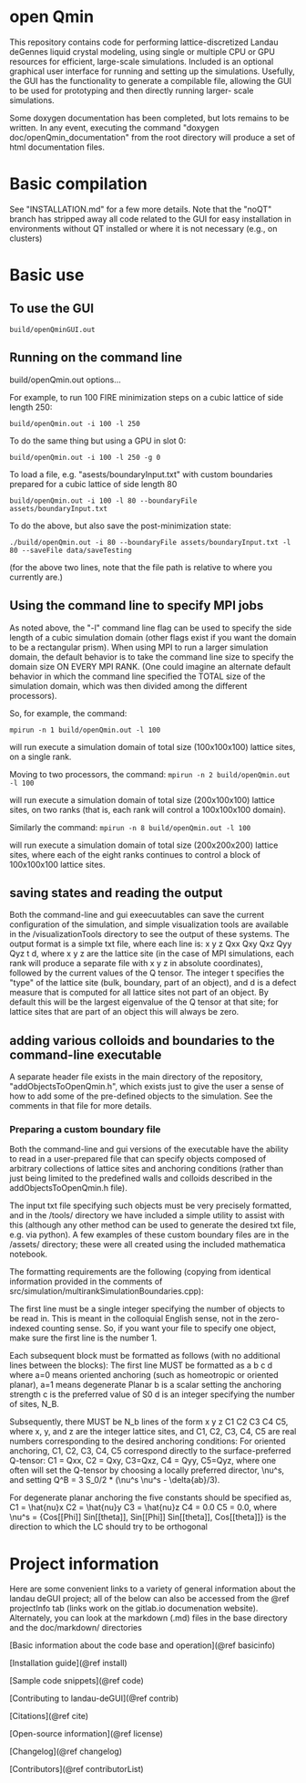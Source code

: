 # open Qmin

This repository contains code for performing lattice-discretized Landau deGennes liquid crystal modeling,
using single or multiple CPU or GPU resources for efficient, large-scale simulations. Included is an optional
graphical user interface for running and setting up the simulations. Usefully, the GUI has the functionality
to generate a compilable file, allowing the GUI to be used for prototyping and then directly running larger-
scale simulations.

Some doxygen documentation has been completed, but lots remains to be written. In any
event, executing the command
"doxygen doc/openQmin_documentation"
from the root directory will produce a set of html documentation files.

# Basic compilation

See "INSTALLATION.md" for a few more details. Note that the "noQT" branch has stripped away all code
related to the GUI for easy installation in environments without QT installed or where it is not necessary (e.g., on clusters)

# Basic use

## To use the GUI

`build/openQminGUI.out`

## Running on the command line

build/openQmin.out options...

For example, to run 100 FIRE minimization steps on a cubic lattice of side length 250:

`build/openQmin.out -i 100 -l 250`


To do the same thing but using a GPU in slot 0:

`build/openQmin.out -i 100 -l 250 -g 0`


To load a file, e.g. "asests/boundaryInput.txt"  with custom boundaries prepared for a cubic lattice of side length 80

`build/openQmin.out -i 100 -l 80 --boundaryFile assets/boundaryInput.txt`


To do the above, but also save the post-minimization state:

`./build/openQmin.out -i 80 --boundaryFile assets/boundaryInput.txt -l 80 --saveFile data/saveTesting`

(for the above two lines, note that the file path is relative to where you currently are.)

## Using the command line to specify MPI jobs

As noted above, the "-l" command line flag can be used to specify the side length of a cubic simulation
domain (other flags exist if you want the domain to be a rectangular prism). When using MPI to run a larger
simulation domain, the default behavior is to take the command line size to specify the domain size ON EVERY
MPI RANK. (One could imagine an alternate default behavior in which the command line specified the TOTAL size of the
simulation domain, which was then divided among the different processors).

So, for example, the command: 

`mpirun -n 1 build/openQmin.out -l 100`

will run execute a simulation domain of total size (100x100x100) lattice sites, on a single rank.


Moving to two processors, the command: 
`mpirun -n 2 build/openQmin.out -l 100`

will run execute a simulation domain of total size (200x100x100) lattice sites, on two ranks (that
is, each rank will control a 100x100x100 domain). 


Similarly the command: 
`mpirun -n 8 build/openQmin.out -l 100`

will run execute a simulation domain of total size (200x200x200) lattice sites, where each of the
eight ranks continues to control a block of 100x100x100 lattice sites.

## saving states and reading the output

Both the command-line and gui exeecuutables can save the current configuration of the simulation, and simple visualization
tools are available in the /visualizationTools directory to see the output of these systems. The output format is a simple
txt file, where each line is:
x y z Qxx Qxy Qxz Qyy Qyz t d,
where x y z are the lattice site (in the case of MPI simulations, each rank will produce a separate 
file with x y z in absolute coordinates), followed by the current values of the Q tensor. The integer
t specifies the "type" of the lattice site (bulk, boundary, part of an object), and d is a defect
measure that is computed for all lattice sites not part of an object. By default this will be the largest
eigenvalue of the Q tensor at that site; for lattice sites that are part of an object this will always be zero.

## adding various colloids and boundaries to the command-line executable

A separate header file exists in the main directory of the repository, "addObjectsToOpenQmin.h", which exists just to
give the user a sense of how to add some of the pre-defined objects to the simulation. See the comments in that file for
more details.

### Preparing a custom boundary file

Both the command-line and gui versions of the executable have the ability to read in a user-prepared
file that can specify objects composed of arbitrary collections of lattice sites and anchoring conditions
(rather than just being limited to the predefined walls and colloids described in the addObjectsToOpenQmin.h file).


The input txt file specifying such objects must be very precisely formatted, and in the /tools/ directory
we have included a simple utility to assist with this (although any other method can be used to generate
the desired txt file, e.g. via python).  A few examples of these custom boundary files are in the /assets/
directory; these were all created using the included mathematica notebook.

The formatting requirements are the following (copying from
identical information provided in the comments of src/simulation/multirankSimulationBoundaries.cpp):

The first line must be a single integer specifying the number of objects to be read in.
This is meant in the colloquial English sense, not in the zero-indexed counting sense. So, if you want your file to specify one object, make sure the first line is the number 1.

Each subsequent block must be formatted as follows (with no additional lines between the blocks):
The first line MUST be formatted as
a b c d
where a=0 means oriented anchoring (such as homeotropic or oriented planar), a=1 means degenerate Planar
b is a scalar setting the anchoring strength
c is the preferred value of S0
d is an integer specifying the number of sites, N_B.

Subsequently, there MUST be N_b lines of the form 
x y z C1 C2 C3 C4 C5,
where x, y, and z are the integer lattice sites, and C1, C2, C3, C4, C5 are real numbers
corresponding to the desired anchoring conditions:
For oriented anchoring, C1, C2, C3, C4, C5 correspond directly to the surface-preferred Q-tensor:
C1 = Qxx, C2 = Qxy, C3=Qxz, C4 = Qyy, C5=Qyz,
where one often will set the Q-tensor by choosing a locally preferred director, \nu^s, and setting
Q^B = 3 S_0/2 * (\nu^s \nu^s - \delta{ab}/3).

For degenerate planar anchoring the five constants should be specified as,
C1 = \hat{nu}x
C2 = \hat{nu}y
C3 = \hat{nu}z
C4 = 0.0
C5 = 0.0,
where \nu^s = {Cos[\[Phi]] Sin[\[theta]], Sin[\[Phi]] Sin[\[theta]], Cos[\[theta]]}
is the direction to which the LC should try to be orthogonal

# Project information
Here are some convenient links to a variety of general information about the landau deGUI project; all
of the below can also be accessed from the @ref projectInfo tab (links work on the gitlab.io
documenation website). Alternately, you can look at the markdown (.md) files in the base directory and the doc/markdown/
directories

[Basic information about the code base and operation](@ref basicinfo)

[Installation guide](@ref install)

[Sample code snippets](@ref code)

[Contributing to landau-deGUI](@ref contrib)

[Citations](@ref cite)

[Open-source information](@ref license)

[Changelog](@ref changelog)

[Contributors](@ref contributorList)
